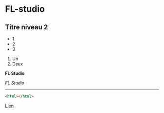 # FL-studio

## Titre niveau 2

+ 1
+ 2
+ 3

1. Un
2. Deux

**FL Studio**

*FL Studio*

---

```html
<html></html>
```

[Lien](http://google.fr)
